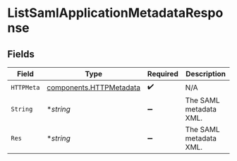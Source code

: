 # ListSamlApplicationMetadataResponse


## Fields

| Field                                                              | Type                                                               | Required                                                           | Description                                                        |
| ------------------------------------------------------------------ | ------------------------------------------------------------------ | ------------------------------------------------------------------ | ------------------------------------------------------------------ |
| `HTTPMeta`                                                         | [components.HTTPMetadata](../../models/components/httpmetadata.md) | :heavy_check_mark:                                                 | N/A                                                                |
| `String`                                                           | **string*                                                          | :heavy_minus_sign:                                                 | The SAML metadata XML.                                             |
| `Res`                                                              | **string*                                                          | :heavy_minus_sign:                                                 | The SAML metadata XML.                                             |